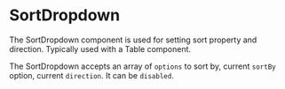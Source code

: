 # SortDropdown

The SortDropdown component is used for setting sort property and direction.
Typically used with a Table component.

The SortDropdown accepts an array of `options` to sort by, current `sortBy` option, current `direction`. It can be `disabled`.
